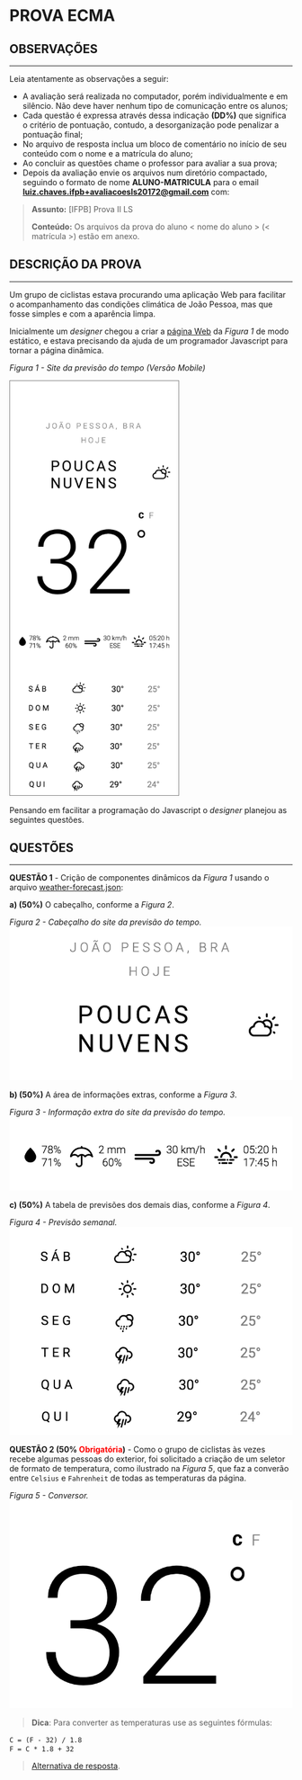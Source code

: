 # PROVA ECMA

## OBSERVAÇÕES

* * *

Leia atentamente as observações a seguir:

* A avaliação será realizada no computador, porém individualmente e em silêncio. Não deve haver nenhum tipo de comunicação entre os alunos;
* Cada questão é expressa através dessa indicação **(DD%)** que significa o critério de pontuação, contudo, a desorganização pode penalizar a pontuação final;
* No arquivo de resposta inclua um bloco de comentário no início de seu conteúdo com o nome e a matrícula do aluno;
* Ao concluir as questões chame o professor para avaliar a sua prova;
* Depois da avaliação envie os arquivos num diretório compactado, seguindo o formato de nome **ALUNO-MATRICULA** para o email **luiz.chaves.ifpb+avaliacoesls20172@gmail.com** com:

> **Assunto:** [IFPB] Prova II LS
>
> **Conteúdo:** Os arquivos da prova do aluno < nome do aluno > (< matrícula >) estão em anexo.

## DESCRIÇÃO DA PROVA

* * *

Um grupo de ciclistas estava procurando uma aplicação Web para facilitar o acompanhamento das condições climática de João Pessoa, mas que fosse simples e com a aparência limpa.

Inicialmente um *designer* chegou a criar a [página Web](code.zip) da *Figura 1* de modo estático, e estava precisando da ajuda de um programador Javascript para tornar a página dinâmica.

*Figura 1 - Site da previsão do tempo (Versão Mobile)*<br>
<!-- ![layout-mobile](assets/layout-mobile.png) -->
<img src="assets/layout-mobile.png" alt="layout-mobile" width="300px" style="border: 1px solid #7f7f7f">

Pensando em facilitar a programação do Javascript o *designer* planejou as seguintes questões.

## QUESTÕES

* * *

**QUESTÃO 1** - Crição de componentes dinâmicos da *Figura 1* usando o arquivo [weather-forecast.json](https://ifpb.github.io/ls/exams/prova-api/code/data/weather-forecast.json):

**a) (50%)** O cabeçalho, conforme a *Figura 2*.

*Figura 2 - Cabeçalho do site da previsão do tempo.*<br>
![layout-mobile](assets/header.png)

**b) (50%)** A área de informações extras, conforme a *Figura 3*.

*Figura 3 - Informação extra do site da previsão do tempo.*<br>
![layout-mobile](assets/status.png)

**c) (50%)** A tabela de previsões dos demais dias, conforme a *Figura 4*.

*Figura 4 - Previsão semanal.*<br>
![layout-mobile](assets/forecasts.png)

**QUESTÃO 2 (50% <span style="color:red">Obrigatória</span>)** - Como o grupo de ciclistas às vezes recebe algumas pessoas do exterior, foi solicitado a criação de um seletor de formato de temperatura, como ilustrado na *Figura 5*, que faz a converão entre `Celsius` e `Fahrenheit` de todas as temperaturas da página.

*Figura 5 - Conversor.*<br>
![layout-mobile](assets/converter.png)

> **Dica**: Para converter as temperaturas use as seguintes fórmulas:

```
C = (F - 32) / 1.8
F = C * 1.8 + 32
```

> [Alternativa de resposta](code-response/).
